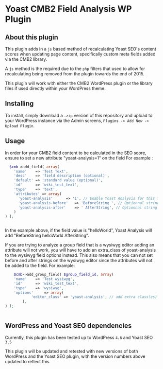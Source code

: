 # Yoast CMB2 Field Analysis WP Plugin

## About this plugin

This plugin adds in a `js` based method of recalculating Yoast SEO's content
scores when updating page content, specifically custom meta fields added via the
CMB2 library.

A `js` method is the required due to the `php` filters that used to allow for
recalculating being removed from the plugin towards the end of 2015.

This plugin will work with either the CMB2 WordPress plugin or the library files
if used directly within your WordPress theme.

## Installing

To install, simply download a `.zip` version of this repository and upload to
your WordPress instance via the Admin screens,
`Plugins -> Add New -> Upload Plugin`.

## Usage

In order for your CMB2 field content to be calculated in the SEO score, ensure
to set a new attribute "yoast-analysis=1" on the field For example : 

```php 
  $cmb->add_field( array(
    'name'    => 'Test Text',
    'desc'    => 'field description (optional)',
    'default' => 'standard value (optional)',
    'id'      => 'wiki_test_text',
    'type'    => 'text',
    'attributes' => array(
      'yoast-analysis'		=> '1', // Enable Yoast Analysis for this textField
      'yoast-analysis-before' 	=> 'BeforeString ', // Optionnal string that must be added before field value
      'yoast-analysis-after' 	=> ' AfterString', // Optionnal string that must be added after field value
    )
) );
  
```
In the example above, if the field value is "helloWorld", Yoast Analysis will add "BeforeString helloWorld AfterString".

If you are trying to analyze a group field that is a wysiwyg editor adding an attribute will not work, you will have to add an extra_class of yoast-analysis to the wysiwyg field options instead.  This also means that you can not set before and after strings on the wysiwyg editor since the attributes will not be added to the field.
For example:

```php 
	$cmb->add_group_field( $group_field_id, array(
    'name'    => 'Test wysiwyg',
    'id'      => 'wiki_test_text',
    'type'    => 'wysiwyg',
    'options'     => array(
			'editor_class' => 'yoast-analysis', // add extra class(es) to the editor textarea for yoast analysis
		),
) );
  
```


## WordPress and Yoast SEO dependencies

Currently, this plugin has been tested up to WordPress
`4.6` and Yoast SEO `3.5`

This plugin will be updated and retested with new versions of both
WordPress and the Yoast SEO plugin, with the version numbers above
updated to reflect this.
